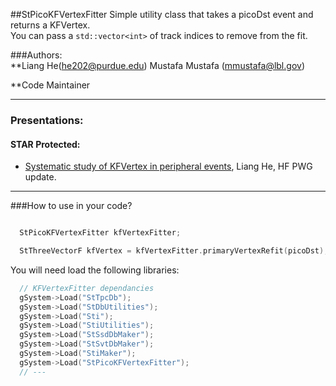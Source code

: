 ##StPicoKFVertexFitter
Simple utility class that takes a picoDst event and returns a KFVertex.  
You can pass a `std::vector<int>` of track indices to remove from the fit.  

###Authors:  
	**Liang He(he202@purdue.edu)
	Mustafa Mustafa (mmustafa@lbl.gov)  

  **Code Maintainer

- - -
### Presentations:  
#### STAR Protected:  
- [Systematic study of KFVertex in peripheral events](https://drupal.star.bnl.gov/STAR/system/files/Vertex%20finder.pdf), Liang He, HF PWG update.

- - -
###How to use in your code?
```c++

  StPicoKFVertexFitter kfVertexFitter;

  StThreeVectorF kfVertex = kfVertexFitter.primaryVertexRefit(picoDst);

```
You will need load the following libraries:
```c++
  // KFVertexFitter dependancies
  gSystem->Load("StTpcDb");
  gSystem->Load("StDbUtilities");
  gSystem->Load("Sti");
  gSystem->Load("StiUtilities");
  gSystem->Load("StSsdDbMaker");
  gSystem->Load("StSvtDbMaker");
  gSystem->Load("StiMaker");
  gSystem->Load("StPicoKFVertexFitter");
  // ---
```
